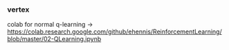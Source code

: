 ### vertex
colab for normal q-learning -> https://colab.research.google.com/github/ehennis/ReinforcementLearning/blob/master/02-QLearning.ipynb
